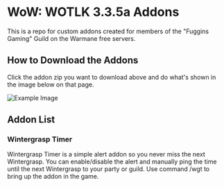 # WoW: WOTLK 3.3.5a Addons

This is a repo for custom addons created for members of the "Fuggins Gaming" Guild on the Warmane free servers.

## How to Download the Addons

Click the addon zip you want to download above and do what's shown in the image below on that page.

![Example Image](https://i.imgur.com/uL9c0Wz.png)

## Addon List

### Wintergrasp Timer

Wintergrasp Timer is a simple alert addon so you never miss the next Wintergrasp. You can enable/disable the alert and manually ping the time until the next Wintergrasp to your party or guild. Use command /wgt to bring up the addon in the game.
